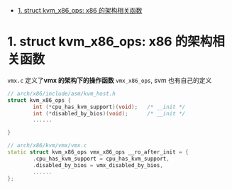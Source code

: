 
<!-- @import "[TOC]" {cmd="toc" depthFrom=1 depthTo=6 orderedList=false} -->

<!-- code_chunk_output -->

- [1. struct kvm_x86_ops: x86 的架构相关函数](#1-struct-kvm_x86_ops-x86-的架构相关函数)

<!-- /code_chunk_output -->

# 1. struct kvm_x86_ops: x86 的架构相关函数

`vmx.c` 定义了**vmx 的架构下的操作函数** `vmx_x86_ops`, svm 也有自己的定义

```cpp
// arch/x86/include/asm/kvm_host.h
struct kvm_x86_ops {
		int (*cpu_has_kvm_support)(void);	/* __init */
		int (*disabled_by_bios)(void);		/* __init */
		......

}

// arch/x86/kvm/vmx/vmx.c
static struct kvm_x86_ops vmx_x86_ops __ro_after_init = {
		.cpu_has_kvm_support = cpu_has_kvm_support,
		.disabled_by_bios = vmx_disabled_by_bios,
		......
};
```
